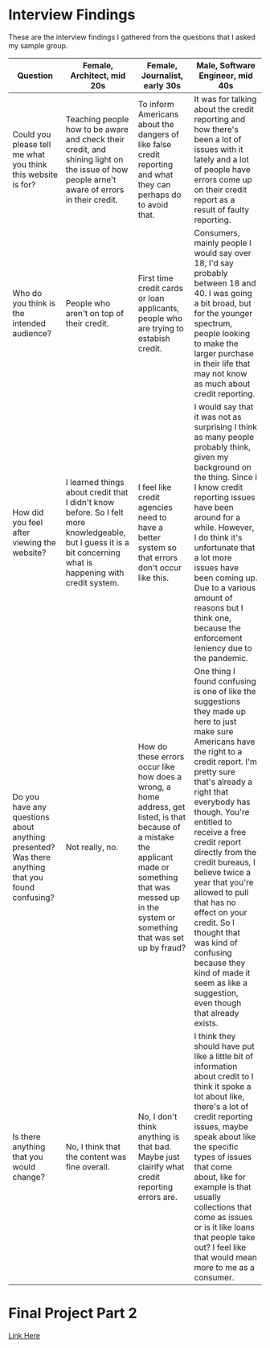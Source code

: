 # Interview Findings

These are the interview findings I gathered from the questions that I asked my sample group.


Question | Female, Architect, mid 20s | Female, Journalist, early 30s | Male, Software Engineer, mid 40s
---------|----------------------------|-------------------------------|---------------------------------
Could you please tell me what you think this website is for?| Teaching people how to be aware and check their credit, and shining light on the issue of how people arne't aware of errors in their credit. | To inform Americans about the dangers of like false credit reporting and what they can perhaps do to avoid that. | It was for talking about the credit reporting and how there's been a lot of issues with it lately and a lot of people have errors come up on their credit report as a result of faulty reporting.
Who do you think is the intended audience? | People who aren't on top of their credit. | First time credit cards or loan applicants, people who are trying to estabish credit. | Consumers, mainly people I would say over 18, I'd say probably between 18 and 40. I was going a bit broad, but for the younger spectrum, people looking to make the larger purchase in their life that may not know as much about credit reporting.
How did you feel after viewing the website? | I learned things about credit that I didn't know before. So I felt more knowledgeable, but I guess it is a bit concerning what is happening with credit system. |  I feel like credit agencies need to have a better system so that errors don't occur like this. | I would say that it was not as surprising I think as many people probably think, given my background on the thing. Since I I know credit reporting issues have been around for a while. However, I do think it's unfortunate that a lot more issues have been coming up. Due to a various amount of reasons but I think one, because the enforcement leniency due to the pandemic.
Do you have any questions about anything presented? Was there anything that you found confusing? | Not really, no. | How do these errors occur like how does a wrong, a home address, get listed, is that because of a mistake the applicant made or something that was messed up in the system or something that was set up by fraud? | One thing I found confusing is one of like the suggestions they made up here to just make sure Americans have the right to a credit report. I'm pretty sure that's already a right that everybody has though. You're entitled to receive a free credit report directly from the credit bureaus, I believe twice a year that you're allowed to pull that has no effect on your credit. So I thought that was kind of confusing because they kind of made it seem as like a suggestion, even though that already exists.
Is there anything that you would change? | No, I think that the content was fine overall. | No, I don't think anything is that bad. Maybe just clairify what credit reporting errors are. | I think they should have put like a little bit of information about credit to I think it spoke a lot about like, there's a lot of credit reporting issues, maybe speak about like the specific types of issues that come about, like for example is that usually collections that come as issues or is it like loans that people take out? I feel like that would mean more to me as a consumer. 




# Final Project Part 2
[Link Here](/final-project/FinalProject_Part2_NickGraves.md)
